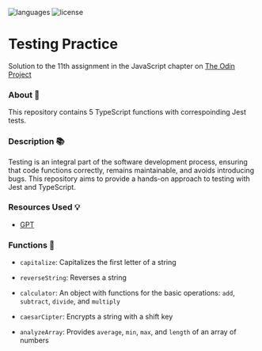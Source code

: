 ![languages](https://img.shields.io/badge/languages-ts-blue)
![license](https://img.shields.io/badge/license-MIT-green)

# Testing Practice

Solution to the 11th assignment in the JavaScript chapter on [The Odin Project](https://www.theodinproject.com/lessons/node-path-javascript-testing-practice)

### About 📖

This repository contains 5 TypeScript functions with correspoinding Jest tests.

### Description 📚

Testing is an integral part of the software development process, ensuring that code functions correctly, remains maintainable, and avoids introducing bugs. This repository aims to provide a hands-on approach to testing with Jest and TypeScript.

### Resources Used 💡

- [GPT](https://chat.openai.com)

### Functions 🔧

- `capitalize`: Capitalizes the first letter of a string

- `reverseString`: Reverses a string

- `calculator`: An object with functions for the basic operations: `add`, `subtract`, `divide`, and `multiply`

- `caesarCipter`: Encrypts a string with a shift key

- `analyzeArray`: Provides `average`, `min`, `max`, and `length` of an array of numbers
